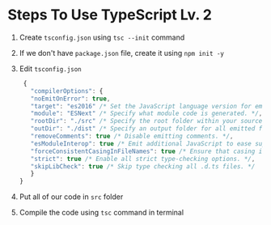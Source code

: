 # Steps To Use TypeScript Lv. 2

1. Create `tsconfig.json` using `tsc --init` command
2. If we don't have `package.json` file, create it using `npm init -y`
3. Edit `tsconfig.json`

   ```js
    {
      "compilerOptions": {
      "noEmitOnError": true,
      "target": "es2016" /* Set the JavaScript language version for emitted JavaScript and include compatible library declarations. */,
      "module": "ESNext" /* Specify what module code is generated. */,
      "rootDir": "./src" /* Specify the root folder within your source files. */,
      "outDir": "./dist" /* Specify an output folder for all emitted files. */,
      "removeComments": true /* Disable emitting comments. */,
      "esModuleInterop": true /* Emit additional JavaScript to ease support for importing CommonJS modules. This enables 'allowSyntheticDefaultImports' for type compatibility. */,
      "forceConsistentCasingInFileNames": true /* Ensure that casing is correct in imports. */,
      "strict": true /* Enable all strict type-checking options. */,
      "skipLibCheck": true /* Skip type checking all .d.ts files. */
      }
   }
   ```

4. Put all of our code in `src` folder
5. Compile the code using `tsc` command in terminal
